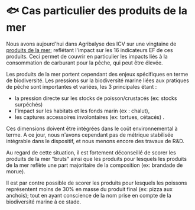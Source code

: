 # 🐟 Cas particulier des produits de la mer

Nous avons aujourd'hui dans Agribalyse des ICV sur une vingtaine de [produits de la mer](https://doc.agribalyse.fr/documentation/les-donnees/documentation-complete#id-3.-les-rapports-methodologiques-specifiques-a-differents-produits-ou-etapes-du-cycle-de-vie); reflétant l'impact sur les 16 indicateurs EF de ces produits. Ceci permet de couvrir en particulier les impacts liés à la consommation de carburant pour la pêche, qui peut être élevée.&#x20;

Les produits de la mer portent cependant des enjeux spécifiques en terme de biodiversité. Les pressions sur la biodiversité marine liées aux pratiques de pêche sont importantes et variées, les 3 principales étant :

* &#x20;la pression directe sur les stocks de poisson/crustacés (ex: stocks surpéchés)
* &#x20;l'impact sur les habitats et les fonds marin (ex : chalut),&#x20;
* les captures accessoires involontaires (ex: tortues, cétacés) .

&#x20;Ces dimensions doivent être intégrées dans le coût environnemental à terme.  A ce jour, nous n'avons cependant pas de métrique stabilisée intégrable dans le dispositif, et nous menons encore des travaux de R\&D.&#x20;

Au regard de cette situation, il est fortement déconseillé de scorer les produits de la mer "bruts" ainsi que les produits pour lesquels les produits de la mer reflète une part majoritaire de la composition (ex: brandade de morue). &#x20;

Il est par contre possible de scorer les produits pour lesquels les poissons représentent moins de 30% en masse du produit final (ex: pizza aux anchois); tout en ayant conscience de la nom prise en compte de la biodiversité marine à ce stade. &#x20;

